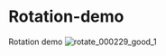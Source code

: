 # Rotation-demo
Rotation demo
![rotate_000229_good_1](https://github.com/ChengWingHo/Rotation-demo/assets/169650103/f8846019-cb61-491d-9757-4089916ca240)
